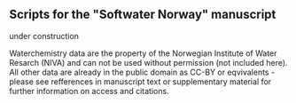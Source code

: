 ## Scripts for the "Softwater Norway" manuscript 
under construction 

Waterchemistry data are the property of the Norwegian Institute of Water Resarch (NIVA) and can not be used without permission (not included here). All other data are already in the public domain as CC-BY or eqvivalents - please see refferences in manuscript text or supplementary material for further information on access and citations. 
